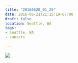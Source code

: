 ```yaml
---
title: "20160620_01_25"
date: 2016-06-21T21:15:19-07:00
draft: false
location: Seattle, WA
tags:
- Seattle, WA
- sunsets

---
```

![](https://d17enza3bfujl8.cloudfront.net/20160620_01_25.jpg)
